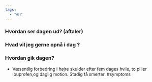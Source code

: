 ```yaml
---
tags:
  - "#📅"
---
```

### Hvordan ser dagen ud? (aftaler)


### Hvad vil jeg gerne opnå i dag ?


### Hvordan gik dagen?
- Væsentlig forbedring i højre skulder efter fem dages hvile, to piller ibuprofen,og daglig motion. Stadig få smerter. #symptoms 